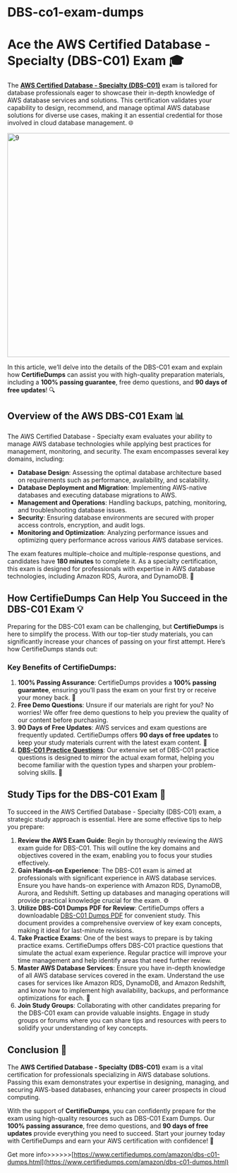 # DBS-co1-exam-dumps
# Ace the AWS Certified Database - Specialty (DBS-C01) Exam 🎓

The **[AWS Certified Database - Specialty (DBS-C01)](https://www.certifiedumps.com/amazon/dbs-c01-dumps.html)** exam is tailored for database professionals eager to showcase their in-depth knowledge of AWS database services and solutions. This certification validates your capability to design, recommend, and manage optimal AWS database solutions for diverse use cases, making it an essential credential for those involved in cloud database management. 🌐

<img width="508" alt="9" src="https://github.com/user-attachments/assets/bac2e5b7-2c80-4d05-899b-d4e63863285f">



In this article, we’ll delve into the details of the DBS-C01 exam and explain how **CertifieDumps** can assist you with high-quality preparation materials, including a **100% passing guarantee**, free demo questions, and **90 days of free updates**! 🔍

## Overview of the AWS DBS-C01 Exam 📊

The AWS Certified Database - Specialty exam evaluates your ability to manage AWS database technologies while applying best practices for management, monitoring, and security. The exam encompasses several key domains, including:

- **Database Design**: Assessing the optimal database architecture based on requirements such as performance, availability, and scalability.
- **Database Deployment and Migration**: Implementing AWS-native databases and executing database migrations to AWS.
- **Management and Operations**: Handling backups, patching, monitoring, and troubleshooting database issues.
- **Security**: Ensuring database environments are secured with proper access controls, encryption, and audit logs.
- **Monitoring and Optimization**: Analyzing performance issues and optimizing query performance across various AWS database services.

The exam features multiple-choice and multiple-response questions, and candidates have **180 minutes** to complete it. As a specialty certification, this exam is designed for professionals with expertise in AWS database technologies, including Amazon RDS, Aurora, and DynamoDB. 💼

## How CertifieDumps Can Help You Succeed in the DBS-C01 Exam 💡

Preparing for the DBS-C01 exam can be challenging, but **CertifieDumps** is here to simplify the process. With our top-tier study materials, you can significantly increase your chances of passing on your first attempt. Here’s how CertifieDumps stands out:

### Key Benefits of CertifieDumps:

1. **100% Passing Assurance**: CertifieDumps provides a **100% passing guarantee**, ensuring you’ll pass the exam on your first try or receive your money back. 🎯
2. **Free Demo Questions**: Unsure if our materials are right for you? No worries! We offer free demo questions to help you preview the quality of our content before purchasing.
3. **90 Days of Free Updates**: AWS services and exam questions are frequently updated. CertifieDumps offers **90 days of free updates** to keep your study materials current with the latest exam content. 📅
4. **[DBS-C01 Practice Questions](https://www.certifiedumps.com/amazon/dbs-c01-dumps.html)**: Our extensive set of DBS-C01 practice questions is designed to mirror the actual exam format, helping you become familiar with the question types and sharpen your problem-solving skills. 🧠

## Study Tips for the DBS-C01 Exam 📝

To succeed in the AWS Certified Database - Specialty (DBS-C01) exam, a strategic study approach is essential. Here are some effective tips to help you prepare:

1. **Review the AWS Exam Guide**: Begin by thoroughly reviewing the AWS exam guide for DBS-C01. This will outline the key domains and objectives covered in the exam, enabling you to focus your studies effectively.
2. **Gain Hands-on Experience**: The DBS-C01 exam is aimed at professionals with significant experience in AWS database services. Ensure you have hands-on experience with Amazon RDS, DynamoDB, Aurora, and Redshift. Setting up databases and managing operations will provide practical knowledge crucial for the exam. ⚙️
3. **Utilize DBS-C01 Dumps PDF for Review**: CertifieDumps offers a downloadable [DBS-C01 Dumps PDF](https://www.certifiedumps.com/amazon/dbs-c01-dumps.html) for convenient study. This document provides a comprehensive overview of key exam concepts, making it ideal for last-minute revisions.
4. **Take Practice Exams**: One of the best ways to prepare is by taking practice exams. CertifieDumps offers DBS-C01 practice questions that simulate the actual exam experience. Regular practice will improve your time management and help identify areas that need further review.
5. **Master AWS Database Services**: Ensure you have in-depth knowledge of all AWS database services covered in the exam. Understand the use cases for services like Amazon RDS, DynamoDB, and Amazon Redshift, and know how to implement high availability, backups, and performance optimizations for each. 🔑
6. **Join Study Groups**: Collaborating with other candidates preparing for the DBS-C01 exam can provide valuable insights. Engage in study groups or forums where you can share tips and resources with peers to solidify your understanding of key concepts.

## Conclusion 🌟

The **AWS Certified Database - Specialty (DBS-C01)** exam is a vital certification for professionals specializing in AWS database solutions. Passing this exam demonstrates your expertise in designing, managing, and securing AWS-based databases, enhancing your career prospects in cloud computing.

With the support of **CertifieDumps**, you can confidently prepare for the exam using high-quality resources such as DBS-C01 Exam Dumps. Our **100% passing assurance**, free demo questions, and **90 days of free updates** provide everything you need to succeed. Start your journey today with CertifieDumps and earn your AWS certification with confidence! 🎉

Get more info>>>>>>[https://www.certifiedumps.com/amazon/dbs-c01-dumps.html](https://www.certifiedumps.com/amazon/dbs-c01-dumps.html)
